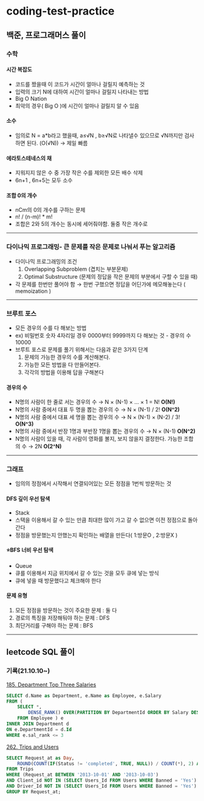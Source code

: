 # coding-test-practice

## 백준, 프로그래머스 풀이 

### 수학

#### 시간 복잡도
- 코드를 짰을때 이 코드가 시간이 얼마나 걸릴지 예측하는 것
- 입력의 크기 N에 대하여 시간이 얼마나 걸릴지 나타내는 방법
- Big O Nation
- 최악의 경우( Big O )에 시간이 얼마나 걸릴지 알 수 있음

#### 소수
- 임의로 N = a*b라고 했을때, a≤√N , b≥√N로 나타낼수 있으므로  √N까지만 검사하면 된다.  (O(√N)) → 제일 빠름

#### 에라토스테네스의 채
- 지워지지 않은 수 중 가장 작은 수를 제외한 모든 배수 삭제
- 6n+1 , 6n+5는 모두 소수

#### 조합 0의 개수
- nCm의 0의 개수를 구하는 문제
- n! / (n-m)! * m!
- 조합은 2와 5의 개수는 동시에 세어줘야함. 둘중 작은 개수로

---

### 다이나믹 프로그래밍- 큰 문제를 작은 문제로 나눠서 푸는 알고리즘  

- 다이나믹 프로그래밍의 조건
    1. Overlapping Subproblem (겹치는 부분문제) 
    2. Optimal Substructure (문제의 정답을 작은 문제의 부분에서 구할 수 있을 때) 
- 각 문제를 한번만 풀어야 함 → 한번 구했으면 정답을 어딘가에 메모해놓는다 ( memoization )

---

### 브루트 포스
- 모든 경우의 수를 다 해보는 방법
- ex) 비밀번호 숫자 4자리일 경우 0000부터 9999까지 다 해보는 것 - 경우의 수 10000
- 브루트 포스로 문제를 풀기 위해서는 다음과 같은 3가지 단계
    1. 문제의 가능한 경우의 수를 계산해본다.
    2. 가능한 모든 방법을 다 만들어본다.
    3. 각각의 방법을 이용해 답을 구해본다

#### 경우의 수
- N명의 사람이 한 줄로 서는 경우의 수 → N × (N-1) × … × 1 = N!  **O(N!)**
- N명의 사람 중에서 대표 두 명을 뽑는 경우의 수 → N × (N-1) / 2!  **O(N^2)**
- N명의 사람 중에서 대표 세 명을 뽑는 경우의 수 → N × (N-1) × (N-2) / 3!  **O(N^3)**
- N명의 사람 중에서 반장 1명과 부반장 1명을 뽑는 경우의 수 → N × (N-1)  **O(N^2)**
- N명의 사람이 있을 때, 각 사람이 영화를 볼지, 보지 않을지 결정한다. 가능한 조합의 수 → 2N  **O(2^N)**

---
### 그래프
- 임의의 정점에서 시작해서 연결되어있는 모든 정점을 1번씩 방문하는 것
#### DFS 깊이 우선 탐색
- Stack
- 스택을 이용해서 갈 수 있는 만큼 최대한 많이 가고 갈 수 없으면 이전 정점으로 돌아간다
- 정점을 방문했는지 안했는지 확인하는 배열을 만든다( 1:방문O , 2:방문X )

#### ⭐BFS 너비 우선 탐색 
- Queue
- 큐를 이용해서 지금 위치에서 갈 수 있는 것을 모두 큐에 넣는 방식
- 큐에 넣을 때 방문했다고 체크해야 한다

#### 문제 유형
1. 모든 정점을 방문하는 것이 주요한 문제 : 둘 다
2. 경로의 특징을 저장해둬야 하는 문제 : DFS
3. 최단거리를 구해야 하는 문제 : BFS

---

## leetcode SQL 풀이

### 기록(21.10.10~)

[185. Department Top Three Salaries](https://leetcode.com/problems/department-top-three-salaries/)
```sql
SELECT d.Name as Department, e.Name as Employee, e.Salary
FROM (
    SELECT *,
        DENSE_RANK() OVER(PARTITION BY DepartmentId ORDER BY Salary DESC) as sal_rank
    FROM Employee ) e
INNER JOIN Department d
ON e.DepartmentId = d.Id
WHERE e.sal_rank <= 3

```

[262. Trips and Users](https://leetcode.com/problems/trips-and-users/)
```sql
SELECT Request_at as Day, 
    ROUND(COUNT(IF(Status != 'completed', TRUE, NULL)) / COUNT(*), 2) AS 'Cancellation Rate'
FROM Trips 
WHERE (Request_at BETWEEN '2013-10-01' AND '2013-10-03')
AND Client_id NOT IN (SELECT Users_Id FROM Users WHERE Banned = 'Yes') 
AND Driver_Id NOT IN (SELECT Users_Id FROM Users WHERE Banned = 'Yes')
GROUP BY Request_at;

```

